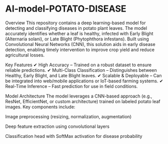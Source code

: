 # AI-model-POTATO-DISEASE
Overview
This repository contains a deep learning-based model for detecting and classifying diseases in potato plant leaves. The model accurately identifies whether a leaf is healthy, infected with Early Blight (Alternaria solani), or Late Blight (Phytophthora infestans). Built using Convolutional Neural Networks (CNN), this solution aids in early disease detection, enabling timely intervention to improve crop yield and reduce agricultural losses.

Key Features
✔ High Accuracy – Trained on a robust dataset to ensure reliable predictions.
✔ Multi-Class Classification – Distinguishes between Healthy, Early Blight, and Late Blight leaves.
✔ Scalable & Deployable – Can be integrated into web/mobile applications or IoT-based farming systems.
✔ Real-Time Inference – Fast prediction for use in field conditions.

Model Architecture
The model leverages a CNN-based approach (e.g., ResNet, EfficientNet, or custom architecture) trained on labeled potato leaf images. Key components include:

Image preprocessing (resizing, normalization, augmentation)

Deep feature extraction using convolutional layers

Classification head with SoftMax activation for disease probability
